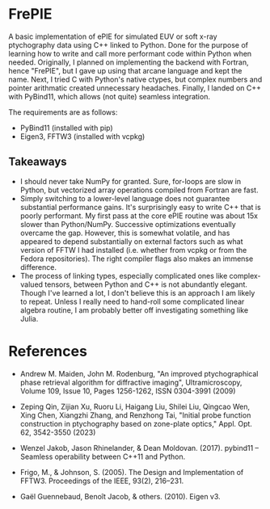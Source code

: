 # FrePIE

A basic implementation of ePIE for simulated EUV or soft x-ray ptychography data using C++ linked to Python. 
Done for the purpose of learning how to write and call more performant code within Python when needed. 
Originally, I planned on implementing the backend with Fortran, hence "FrePIE", but I gave up using that arcane language and kept the name. 
Next, I tried C with Python's native ctypes, but complex numbers and pointer arithmatic created unnecessary headaches.
Finally, I landed on C++ with PyBind11, which allows (not quite) seamless integration.

The requirements are as follows:
* PyBind11 (installed with pip)
* Eigen3, FFTW3 (installed with vcpkg)

## Takeaways
* I should never take NumPy for granted. 
Sure, for-loops are slow in Python, but vectorized array operations compiled from Fortran are fast.
* Simply switching to a lower-level language does not guarantee substantial performance gains.
It's surprisingly easy to write C++ that is poorly performant.
My first pass at the core ePIE routine was about 15x slower than Python/NumPy.
Successive optimizations eventually overcame the gap. 
However, this is somewhat volatile, and has appeared to depend substantially on external factors such as what version of FFTW I had installed (i.e. whether from vcpkg or from the Fedora repositories).
The right compiler flags also makes an immense difference.
* The process of linking types, especially complicated ones like complex-valued tensors, between Python and C++ is not abundantly elegant. 
Though I've learned a lot, I don't believe this is an approach I am likely to repeat.
Unless I really need to hand-roll some complicated linear algebra routine, I am probably better off investigating something like Julia.


# References

* Andrew M. Maiden, John M. Rodenburg, "An improved ptychographical phase retrieval algorithm for diffractive imaging", Ultramicroscopy, Volume 109, Issue 10, Pages 1256-1262, ISSN 0304-3991 (2009)

* Zeping Qin, Zijian Xu, Ruoru Li, Haigang Liu, Shilei Liu, Qingcao Wen, Xing Chen, Xiangzhi Zhang, and Renzhong Tai, "Initial probe function construction in ptychography based on zone-plate optics," Appl. Opt. 62, 3542-3550 (2023) 

* Wenzel Jakob, Jason Rhinelander, & Dean Moldovan. (2017). pybind11 – Seamless operability between C++11 and Python. 

* Frigo, M., & Johnson, S. (2005). The Design and Implementation of FFTW3. Proceedings of the IEEE, 93(2), 216–231.

* Gaël Guennebaud, Benoît Jacob, & others. (2010). Eigen v3.
